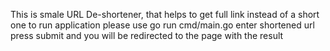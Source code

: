 This is smale URL De-shortener, that helps to get full link instead of a short one 
to run application please use 
go run cmd/main.go
enter shortened url
press submit 
and you will be redirected to the page with the result 